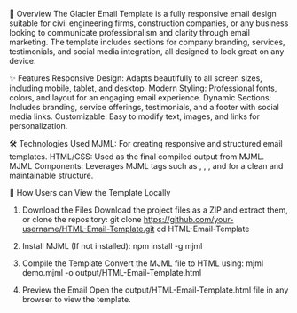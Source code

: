 📖 Overview
The Glacier Email Template is a fully responsive email design suitable for civil engineering firms, construction companies, or any business looking to communicate professionalism and clarity through email marketing. The template includes sections for company branding, services, testimonials, and social media integration, all designed to look great on any device.

✨ Features
Responsive Design: Adapts beautifully to all screen sizes, including mobile, tablet, and desktop.
Modern Styling: Professional fonts, colors, and layout for an engaging email experience.
Dynamic Sections: Includes branding, service offerings, testimonials, and a footer with social media links.
Customizable: Easy to modify text, images, and links for personalization.

🛠️ Technologies Used
MJML: For creating responsive and structured email templates.
HTML/CSS: Used as the final compiled output from MJML.
MJML Components: Leverages MJML tags such as <mj-section>, <mj-column>, <mj-text>, and <mj-image> for a clean and maintainable structure.

🚀 How Users can View the Template Locally
1. Download the Files
Download the project files as a ZIP and extract them, or clone the repository: 
git clone https://github.com/your-username/HTML-Email-Template.git
cd HTML-Email-Template

2. Install MJML (If not installed):
npm install -g mjml

3. Compile the Template
Convert the MJML file to HTML using:
mjml demo.mjml -o output/HTML-Email-Template.html
   
4. Preview the Email
Open the output/HTML-Email-Template.html file in any browser to view the template.

